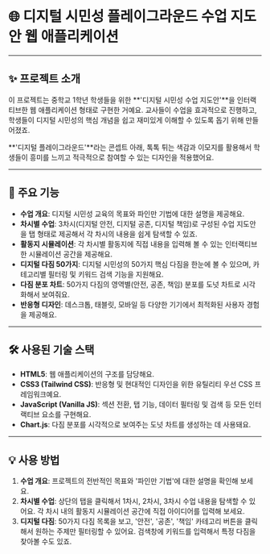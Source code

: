 # 🌐 디지털 시민성 플레이그라운드 수업 지도안 웹 애플리케이션

---

## ✨ 프로젝트 소개

이 프로젝트는 중학교 1학년 학생들을 위한 **'디지털 시민성 수업 지도안'**을 인터랙티브한 웹 애플리케이션 형태로 구현한 거예요. 교사들이 수업을 효과적으로 진행하고, 학생들이 디지털 시민성의 핵심 개념을 쉽고 재미있게 이해할 수 있도록 돕기 위해 만들어졌죠.

**'디지털 플레이그라운드'**라는 콘셉트 아래, 톡톡 튀는 색감과 이모지를 활용해서 학생들이 흥미를 느끼고 적극적으로 참여할 수 있는 디자인을 적용했어요.

---

## 🚀 주요 기능

* **수업 개요**: 디지털 시민성 교육의 목표와 파인만 기법에 대한 설명을 제공해요.
* **차시별 수업**: 3차시(디지털 안전, 디지털 공존, 디지털 책임)로 구성된 수업 지도안을 탭 형태로 제공해서 각 차시의 내용을 쉽게 탐색할 수 있죠.
* **활동지 시뮬레이션**: 각 차시별 활동지에 직접 내용을 입력해 볼 수 있는 인터랙티브한 시뮬레이션 공간을 제공해요.
* **디지털 다짐 50가지**: 디지털 시민성의 50가지 핵심 다짐을 한눈에 볼 수 있으며, 카테고리별 필터링 및 키워드 검색 기능을 지원해요.
* **다짐 분포 차트**: 50가지 다짐의 영역별(안전, 공존, 책임) 분포를 도넛 차트로 시각화해서 보여줘요.
* **반응형 디자인**: 데스크톱, 태블릿, 모바일 등 다양한 기기에서 최적화된 사용자 경험을 제공해요.

---

## 🛠️ 사용된 기술 스택

* **HTML5**: 웹 애플리케이션의 구조를 담당해요.
* **CSS3 (Tailwind CSS)**: 반응형 및 현대적인 디자인을 위한 유틸리티 우선 CSS 프레임워크예요.
* **JavaScript (Vanilla JS)**: 섹션 전환, 탭 기능, 데이터 필터링 및 검색 등 모든 인터랙티브 요소를 구현해요.
* **Chart.js**: 다짐 분포를 시각적으로 보여주는 도넛 차트를 생성하는 데 사용돼요.

---

## 💡 사용 방법

1.  **수업 개요**: 프로젝트의 전반적인 목표와 '파인만 기법'에 대한 설명을 확인해 보세요.
2.  **차시별 수업**: 상단의 탭을 클릭해서 1차시, 2차시, 3차시 수업 내용을 탐색할 수 있어요. 각 차시 내의 활동지 시뮬레이션 공간에 직접 아이디어를 입력해 보세요.
3.  **디지털 다짐**: 50가지 다짐 목록을 보고, '안전', '공존', '책임' 카테고리 버튼을 클릭해서 원하는 주제만 필터링할 수 있어요. 검색창에 키워드를 입력해서 특정 다짐을 찾아볼 수도 있죠.

